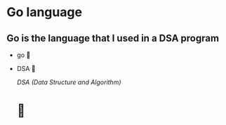 # Go language
## Go is the language that I used in a DSA program
* go :compass:
* DSA :compass:
  
  *DSA (Data Structure and Algorithm)*
  # :book:
  
  
  
